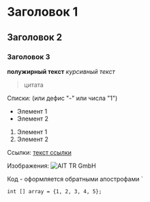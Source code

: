 # Заголовок 1
## Заголовок 2
### Заголовок 3

**полужирный текст**
*курсивный текст*

>цитата

Списки:
(или дефис "-" или числа "1")
- Элемент 1
- Элемент 2

1. Элемент 1
2. Элемент 2

Ссылки:
[текст ссылки](https://github.com/VolodymyrShabanov/AIT_HomeWorks/tree/ead8df278c34c24ba182f24391cf1cfc8e59ba21/src)

Изображения:
![AIT TR GmbH](https://static.wixstatic.com/media/fe526f_bf9c2db1833c42be903aa29094800bd0~mv2.png/v1/fit/w_2500,h_1330,al_c/fe526f_bf9c2db1833c42be903aa29094800bd0~mv2.png) 

Код - оформляется обратными апострофами `

`int [] array = {1, 2, 3, 4, 5};`